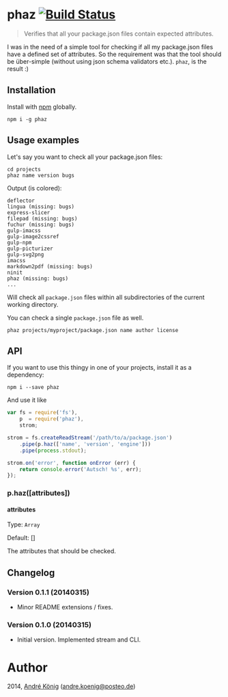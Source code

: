 # phaz [![Build Status](https://travis-ci.org/akoenig/phaz.png?branch=master)](https://travis-ci.org/akoenig/phaz)

> Verifies that all your package.json files contain expected attributes.

I was in the need of a simple tool for checking if all my package.json files have a defined set of attributes. So the requirement was that the tool should be über-simple (without using json schema validators etc.). `phaz`, is the result :)

## Installation

Install with [npm](https://npmjs.org/package/phaz) globally.

    npm i -g phaz

## Usage examples

Let's say you want to check all your package.json files:

    cd projects
    phaz name version bugs

Output (is colored):

    deflector
    lingua (missing: bugs)
    express-slicer
    filepad (missing: bugs)
    fuchur (missing: bugs)
    gulp-imacss
    gulp-image2cssref
    gulp-npm
    gulp-picturizer
    gulp-svg2png
    imacss
    markdown2pdf (missing: bugs)
    ninit
    phaz (missing: bugs)
    ...


Will check all `package.json` files within all subdirectories of the current working directory.

You can check a single `package.json` file as well.

    phaz projects/myproject/package.json name author license

## API

If you want to use this thingy in one of your projects, install it as a dependency:

    npm i --save phaz

And use it like

```javascript
var fs = require('fs'),
    p  = require('phaz'),
    strom;

strom = fs.createReadStream('/path/to/a/package.json')
    .pipe(p.haz(['name', 'version', 'engine']))
    .pipe(process.stdout);

strom.on('error', function onError (err) {
    return console.error('Autsch! %s', err);
});
```

### p.haz([attributes])

#### attributes
Type: `Array`

Default: []

The attributes that should be checked.

## Changelog

### Version 0.1.1 (20140315)

- Minor README extensions / fixes.

### Version 0.1.0 (20140315)

- Initial version. Implemented stream and CLI.

# Author

2014, [André König](http://iam.andrekoenig.info) (andre.koenig@posteo.de)